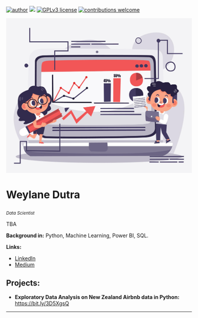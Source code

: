 [![author](https://img.shields.io/badge/author-weylanedutra-red.svg)](https://www.linkedin.com/in/weylanedutra) [![](https://img.shields.io/badge/python-3.7+-blue.svg)](https://www.python.org/downloads/release/python-365/) [![GPLv3 license](https://img.shields.io/badge/License-GPLv3-blue.svg)](http://perso.crans.org/besson/LICENSE.html) [![contributions welcome](https://img.shields.io/badge/contributions-welcome-brightgreen.svg?style=flat)](https://github.com/carlosfab/data_science/issues)

<p align="center">
  <img src="banner.png" >
</p>

# Weylane Dutra
<sub>*Data Scientist*</sub>

TBA

**Background in:** Python, Machine Learning, Power BI, SQL.

**Links:**
* [LinkedIn](https://www.linkedin.com/in/weylanedutra)
* [Medium](https://www.medium.com/@weylanedutra)


## Projects:

* **Exploratory Data Analysis on New Zealand Airbnb data in Python:** https://bit.ly/3D5XgsQ

---

